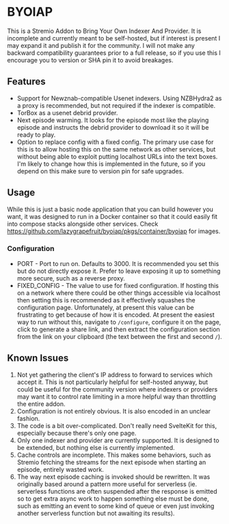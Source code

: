 # BYOIAP

This is a Stremio Addon to Bring Your Own Indexer And Provider. It is incomplete and currently meant to be self-hosted, but if interest is present I may expand it and publish it for the community. I will not make any backward compatibility guarantees prior to a full release, so if you use this I encourage you to version or SHA pin it to avoid breakages.

## Features

* Support for Newznab-compatible Usenet indexers. Using NZBHydra2 as a proxy is recommended, but not required if the indexer is compatible.
* TorBox as a usenet debrid provider.
* Next episode warming. It looks for the episode most like the playing episode and instructs the debrid provider to download it so it will be ready to play.
* Option to replace config with a fixed config. The primary use case for this is to allow hosting this on the same network as other services, but without being able to exploit putting localhost URLs into the text boxes. I'm likely to change how this is implemented in the future, so if you depend on this make sure to version pin for safe upgrades.

## Usage

While this is just a basic node application that you can build however you want, it was designed to run in a Docker container so that it could easily fit into compose stacks alongside other services. Check https://github.com/lazygrapefruit/byoiap/pkgs/container/byoiap for images.

### Configuration

* PORT - Port to run on. Defaults to 3000. It is recommended you set this but do not directly expose it. Prefer to leave exposing it up to something more secure, such as a reverse proxy.
* FIXED_CONFIG - The value to use for fixed configuration. If hosting this on a network where there could be other things accessible via localhost then setting this is recommended as it effectively squashes the configuration page. Unfortunately, at present this value can be frustrating to get because of how it is encoded. At present the easiest way to run without this, navigate to `/configure`, configure it on the page, click to generate a share link, and then extract the configuration section from the link on your clipboard (the text between the first and second `/`).

## Known Issues

1. Not yet gathering the client's IP address to forward to services which accept it. This is not particularly helpful for self-hosted anyway, but could be useful for the community version where indexers or providers may want it to control rate limiting in a more helpful way than throttling the entire addon.
2. Configuration is not entirely obvious. It is also encoded in an unclear fashion.
3. The code is a bit over-complicated. Don't really need SvelteKit for this, especially because there's only one page.
4. Only one indexer and provider are currently supported. It is designed to be extended, but nothing else is currently implemented.
5. Cache controls are incomplete. This makes some behaviors, such as Stremio fetching the streams for the next episode when starting an episode, entirely wasted work.
6. The way next episode caching is invoked should be rewritten. It was originally based around a pattern more useful for serverless (ie. serverless functions are often suspended after the response is emitted so to get extra async work to happen something else must be done, such as emitting an event to some kind of queue or even just invoking another serverless function but not awaiting its results).